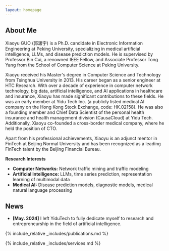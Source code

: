 ```yaml
---
layout: homepage
---
```


## About Me

Xiaoyu GUO (郭潇宇) is a Ph.D. candidate in Electronic Information Engineering at Peking University, specializing in medical artificial intelligence, LLMs, and disease prediction models. He is supervised by Professor Bin Cui, a renowned IEEE Fellow, and Associate Professor Tong Yang from the School of Computer Science at Peking University.

Xiaoyu received his Master's degree in Computer Science and Technology from Tsinghua University in 2013. His career began as a senior engineer at HTC Research. With over a decade of experience in computer network technology, big data, artificial intelligence, and AI applications in healthcare and insurance, Xiaoyu has made significant contributions to these fields. He was an early member at Yidu Tech Inc. (a publicly listed medical AI company on the Hong Kong Stock Exchange, code: HK.02158). He was also a founding member and Chief Data Scientist of the personal health insurance and health management division (CausaCloud) at Yidu Tech. Additionally, Xiaoyu co-founded a cross-border medical company, where he held the position of CTO.

Apart from his professional achievements, Xiaoyu is an adjunct mentor in FinTech at Beijing Normal University and has been recognized as a leading FinTech talent by the Beijing Financial Bureau.

**Research Interests**

- **Computer Networks:** Network traffic mining and traffic modeling
- **Artificial Intelligence:** LLMs, time series prediction, representation learning of multimodal data
- **Medical AI:** Disease prediction models, diagnostic models, medical natural language processing

## News
- **[May. 2024]** I left YiduTech to fully dedicate myself to research and entrepreneurship in the field of artificial intelligence.

{% include_relative _includes/publications.md %}

{% include_relative _includes/services.md %}
